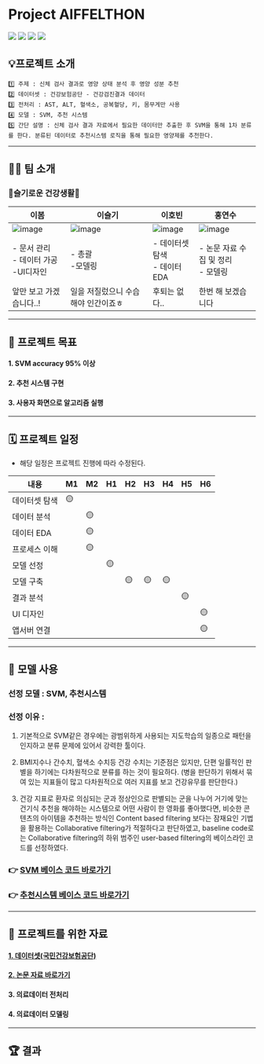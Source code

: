 
# Project AIFFELTHON


<img src="https://img.shields.io/badge/Python-3776AB?style=for-the-badge&logo=Python&logoColor=white"> <img src="https://img.shields.io/badge/Android-3DDC84?style=for-the-badge&logo=Android&logoColor=white"> <img src="https://img.shields.io/badge/Google Colab-F9AB00?style=for-the-badge&logo=Google Colab&logoColor=white"> <img src="https://img.shields.io/badge/Notion-000000?style=for-the-badge&logo=Notion&logoColor=white">

## 💡프로젝트 소개
```
1️⃣ 주제 : 신체 검사 결과로 영양 상태 분석 후 영양 성분 추천   
2️⃣ 데이터셋 : 건강보험공단 - 건강검진결과 데이터   
3️⃣ 전처리 : AST, ALT, 혈색소, 공복혈당, 키, 몸무게만 사용   
4️⃣ 모델 : SVM, 추천 시스템   
5️⃣ 간단 설명 : 신체 검사 결과 자료에서 필요한 데이터만 추출한 후 SVM을 통해 1차 분류를 한다. 분류된 데이터로 추천시스템 로직을 통해 필요한 영양제를 추천한다.
```


---
## 🤸‍♂️ 팀 소개

### 💪슬기로운 건강생활💪

|이봄|이슬기|이호빈|홍연수|
|---|---|---|---|
|![image](https://user-images.githubusercontent.com/96757866/166195163-f7f405d5-fa8d-44b7-9d79-2e2dcf6a1ebb.png)|![image](https://user-images.githubusercontent.com/96757866/166195149-bc89383e-ddf7-48d3-a1d6-db79bed4d4aa.png)|![image](https://user-images.githubusercontent.com/96757866/166195189-2ffa50c4-a94d-4c19-a396-a5ee8f89b642.png)|![image](https://user-images.githubusercontent.com/96757866/166195108-3464148f-8cff-4f95-8ca5-a5e78a07d2e0.png)|
|- 문서 관리 </br>- 데이터 가공 </br>-UI디자인|- 총괄 </br>-모델링|- 데이터셋 탐색 </br> - 데이터 EDA|- 논문 자료 수집 및 정리 </br>- 모델링|
|앞만 보고 가겠습니다..!|일을 저질렀으니 수습해야 인간이죠ㅎ|후퇴는 없다..|한번 해 보겠습니다|

---
## 🏅 프로젝트 목표
#### 1. SVM accuracy 95% 이상
#### 2. 추천 시스템 구현
#### 3. 사용자 화면으로 알고리즘 실행

---
## 🗓️ 프로젝트 일정
- 해당 일정은 프로젝트 진행에 따라 수정된다.

|내용|M1|M2|H1|H2|H3|H4|H5|H6|
|---|---|---|---|---|---|---|---|---|
|데이터셋 탐색|🟡||||||||
|데이터 분석||🟡|||||||
|데이터 EDA||🟡|||||||
|프로세스 이해||🟡|||||||
|모델 선정|||🟡||||||
|모델 구축||||🟡|🟡|🟡|||
|결과 분석|||||||🟡||
|UI 디자인||||||||🟡|
|앱서버 연결||||||||🟡|

---
## 🤖 모델 사용
### 선정 모델 : SVM, 추천시스템
### 선정 이유 : 
1. 기본적으로 SVM같은 경우에는 광범위하게 사용되는 지도학습의 일종으로 패턴을 인지하고 분류 문제에 있어서 강력한 툴이다. 

2. BMI지수나 간수치, 혈색소 수치등 건강 수치는 기준점은 있지만, 단편 일률적인 판별을 하기에는 다차원적으로 분류를 하는 것이 필요하다. (병을 판단하기 위해서 묶여 있는 지표들이 많고 다차원적으로 여러 지표를 보고 건강유무를 판단한다.) 

3. 건강 지표로 환자로 의심되는 군과 정상인으로 판별되는 군을 나누어 거기에 맞는 건기식 추천을 해야하는 시스템으로  어떤 사람이 한 영화를 좋아했다면, 비슷한 콘텐츠의 아이템을 추천하는 방식인 Content based filtering 보다는  잠재요인 기법을 활용하는 Collaborative filtering가 적절하다고 판단하였고, baseline code로는 Collaborative filtering의 하위 범주인 user-based filtering의 베이스라인 코드를 선정하였다. 
### 👉 [SVM 베이스 코드 바로가기](https://github.com/LAGABI44/Project-AIFFELTHON/tree/main/Base%20code/SVM)
### 👉 [추천시스템 베이스 코드 바로가기](https://github.com/LAGABI44/Project-AIFFELTHON/tree/main/Base%20code/Recommender_system)
---
## 🦄 프로젝트를 위한 자료
#### [1. 데이터셋(국민건강보험공단)](https://www.data.go.kr/data/15007122/fileData.do)
#### [2. 논문 자료 바로가기](https://github.com/LAGABI44/Project-AIFFELTHON/tree/main/%EB%85%BC%EB%AC%B8%20%EC%9E%90%EB%A3%8C)
#### 3. 의료데이터 전처리
#### 4. 의료데이터 모델링

---
## 🏆 결과

